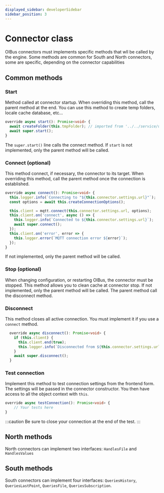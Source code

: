 ```yaml
---
displayed_sidebar: developerSidebar
sidebar_position: 3
---
```


# Connector class
OIBus connectors must implements specific methods that wll be called by the engine. Some methods are common for South and
North connectors, some are specific, depending on the connector capabilities

## Common methods
### Start
Method called at connector startup. When overriding this method, call the parent method at the end.
You can use this method to create temp folders, locale cache database, etc...

```` typescript title="Start method example"
override async start(): Promise<void> {
  await createFolder(this.tmpFolder); // imported from '../../service/utils'
  await super.start();
}
````
The `super.start()` line calls the connect method. If `start` is not implemented, only the parent method will be called.

### Connect (optional)
This method connect, if necessary, the connector to its target. When overriding this method, call the parent method
once the connection is established.

```` typescript title="MQTT connect example"
override async connect(): Promise<void> {
  this.logger.info(`Connecting to "${this.connector.settings.url}"`);
  const options = await this.createConnectionOptions();

  this.client = mqtt.connect(this.connector.settings.url, options);
  this.client.on('connect', async () => {
    this.logger.info(`Connected to ${this.connector.settings.url}`);
    await super.connect();
  });
  this.client.on('error', error => {
    this.logger.error(`MQTT connection error ${error}`);
  });
}
````

If not implemented, only the parent method will be called.

### Stop (optional)
When changing configuration, or restarting OIBus, the connector must be stopped. This method allows you to clean cache at
connector stop.
If not implemented, only the parent method will be called. The parent method call the disconnect method.

### Disconnect
This method closes all active connection. You must implement it if you use a `connect` method.
```` typescript title="MQTT disconnect example"
  override async disconnect(): Promise<void> {
    if (this.client) {
      this.client.end(true);
      this.logger.info(`Disconnected from ${this.connector.settings.url}...`);
    }
    await super.disconnect();
  }
````

### Test connection
Implement this method to test connection settings from the frontend form. The settings will be passed in the connector 
constructor. You then have access to all the object context with `this`.

```` typescript title="Test connection example"
override async testConnection(): Promise<void> {
    // Your tests here
}
````

:::caution
Be sure to close your connection at the end of the test.
:::

## North methods
North connectors can implement two interfaces: `HandlesFile` and `HandlesValues`


## South methods
South connectors can implement four interfaces: `QueriesHistory`, `QueriesLastPoint`, `QueriesFile`, `QueriesSubscription`.